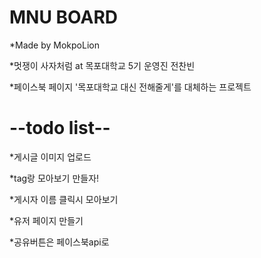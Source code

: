 # MNU BOARD

*Made by MokpoLion

*멋쟁이 사자처럼 at 목포대학교 5기 운영진 전찬빈

*페이스북 페이지 '목포대학교 대신 전해줄게'를 대체하는 프로젝트


# --todo list--

*게시글 이미지 업로드

*tag랑 모아보기 만들자!

*게시자 이름 클릭시 모아보기

*유저 페이지 만들기

*공유버튼은 페이스북api로
